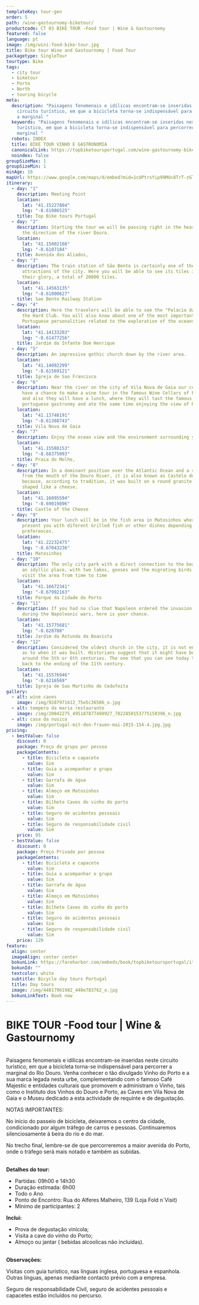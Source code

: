 ```yaml
---
templateKey: tour-gen
order: 5
path: /wine-gastournomy-biketour/
productcode: CT 03 BIKE TOUR -Food tour | Wine & Gastournomy
featured: false
language: pt
image: /img/wini-food-bike-tour.jpg
title: Bike tour Wine and Gastournomy | Food Tour
packagetype: SingleTour
tourtype: Bike
tags:
  - city tour
  - biketour
  - Porto
  - North
  - touring bicycle
meta:
  description: "Paisagens fenomenais e idílicas encontram-se inseridas neste
    circuito turístico, em que a bicicleta torna-se indispensável para percorrer
    a marginal "
  keywords: "Paisagens fenomenais e idílicas encontram-se inseridas neste circuito
    turístico, em que a bicicleta torna-se indispensável para percorrer a
    marginal "
  robots: INDEX
  title: BIKE TOUR VINHO E GASTRONOMIA
  canonicalLink: https://topbiketoursportugal.com/wine-gastournomy-biketour/
  noindex: false
groupSizeMax: 1
groupSizeMin: 1
minAge: 16
mapUrl: https://www.google.com/maps/d/embed?mid=1cUPtrsYip99MUc8TrT-zGT_TNHM
itinerary:
  - day: "1"
    description: Meeting Point
    location:
      lat: "41.15227804"
      lng: "-8.61086525"
    title: Top Bike tours Portugal
  - day: "2"
    description: Starting the tour we will be passing right in the heart of Porto in
      the direction of the river Douro.
    location:
      lat: "41.15002108"
      lng: "-8.6107184"
    title: Avenida dos Aliados,
  - day: "3"
    description: The train station of São Bento is certainly one of the main
      attractions of the city. Here you will be able to see its tiles in all
      their glory, a total of 20000 tiles.
    location:
      lat: "41.14563135"
      lng: "-8.61000627"
    title: Sao Bento Railway Station
  - day: "4"
    description: Here the travelers will be able to see the "Palacio da Bolsa" and
      the Hard Club. You will also know about one of the most important
      Portuguese personalities related to the exploration of the oceans.
    location:
      lat: "41.14133203"
      lng: "-8.61477256"
    title: Jardim do Infante Dom Henrique
  - day: "5"
    description: An impressive gothic church down by the river area.
    location:
      lat: "41.14092299"
      lng: "-8.61569121"
    title: Igreja de Sao Francisco
  - day: "6"
    description: Near the river on the city of Vila Nova de Gaia our customers will
      have a chance to make a wine tour in the famous Wine Cellars of Porto wine
      and also they will have a lunch, where they will tast the famous
      portuguese gastronmy and ate the same time enjoying the view of Ribeira.
    location:
      lat: "41.13748191"
      lng: "-8.61388743"
    title: Vila Nova de Gaia
  - day: "7"
    description: Enjoy the ocean view and the environment surrounding you
    location:
      lat: "41.15588153"
      lng: "-8.68375093"
    title: Praia do Molhe,
  - day: "8"
    description: In a dominant position over the Atlantic Ocean and a short distance
      from the mouth of the Douro River, it is also known as Castelo do Queijo
      because, according to tradition, it was built on a round granite rock and
      shaped like a cheese.
    location:
      lat: "41.16895594"
      lng: "-8.69019896"
    title: Castle of the Cheese
  - day: "9"
    description: Your lunch will be in the fish area in Matosinhos where we will
      present you with diferent Grilled fish or other dishes depending your
      preferences.
    location:
      lat: "41.22232475"
      lng: "-8.67043236"
    title: Matosinhos
  - day: "10"
    description: The only city park with a direct connection to the beach. This is
      an idyllic place, with two lakes, gooses and the migrating birds that
      visit the area from time to time
    location:
      lat: "41.16672341"
      lng: "-8.67992163"
    title: Parque da Cidade do Porto
  - day: "11"
    description: If you had no clue that Napoleon ordered the invasion of Portugal
      during the Napoleonic wars, here is your chance.
    location:
      lat: "41.15775681"
      lng: "-8.628788"
    title: Jardim da Rotunda da Boavista
  - day: "12"
    description: Considered the oldest church in the city, it is not entirely sure
      as to when it was built. Historians suggest that it might have been build
      around the 5th or 6th centuries. The one that you can see today tho, dates
      back to the ending of the 11th century.
    location:
      lat: "41.15576946"
      lng: "-8.6216569"
    title: Igreja de Sao Martinho de Cedofeita
gallery:
  - alt: wine caves
    image: /img/9287971612_75e5c36506_o.jpg
  - alt: tempero da maria restaurante
    image: /img/20842275_495187877498927_7822850153775150396_n.jpg
  - alt: casa da nusica
    image: /img/portugal-mit-den-frauen-mai-2015-154-4.jpg.jpg
pricing:
  - bestValue: false
    discount: 0
    package: Preço de grupo por pessoa
    packageContents:
      - title: Bicicleta e capacete
        value: Sim
      - title: Guia a acompanhar o grupo
        value: Sim
      - title: Garrafa de água
        value: Sim
      - title: Almoço em Matosinhos
        value: Sim
      - title: Bilhete Caves do vinho do porto
        value: Sim
      - title: Seguro de acidentes pessoais
        value: Sim
      - title: Seguro de responsabilidade civil
        value: Sim
    price: 95
  - bestValue: false
    discount: 0
    package: Preço Privado por pessoa
    packageContents:
      - title: Bicicleta e capacete
        value: Sim
      - title: Guia a acompanhar o grupo
        value: Sim
      - title: Garrafa de água
        value: Sim
      - title: Almoço em Matosinhos
        value: Sim
      - title: Bilhete Caves do vinho do porto
        value: Sim
      - title: Seguro de acidentes pessoais
        value: Sim
      - title: Seguro de responsabilidade civil
        value: Sim
    price: 129
feature:
  align: center
  imageAlign: center center
  bokunLink: https://fareharbor.com/embeds/book/topbiketoursportugal/items/268399/calendar/2020/11/?flow=479507&full-items=yes
  bokunId: ""
  textcolor: white
  subtitle: Bicycle day tours Portugal
  title: Day tours
  image: /img/44817961982_440e783762_o.jpg
  bokunLinkText: Book now
---
```

# BIKE TOUR -Food tour | Wine & Gastournomy

\
Paisagens fenomenais e idílicas encontram-se inseridas neste circuito turístico, em que a bicicleta torna-se indispensável para percorrer a marginal do Rio Douro. Venha conhecer o tão divulgado Vinho do Porto e a sua marca legada nesta urbe, complementando com o famoso Café Majestic e entidades culturais que promovem e administram o Vinho, tais como o Instituto dos Vinhos do Douro e Porto, as Caves em Vila Nova de Gaia e o Museu dedicado a esta actividade de requinte e de degustação.

NOTAS IMPORTANTES:

No início do passeio de bicicleta, deixaremos o centro da cidade, condicionado por algum tráfego de carros e pessoas. Continuaremos silenciosamente à beira do rio e do mar.

No trecho final, lembre-se de que percorreremos a maior avenida do Porto, onde o tráfego será mais notado e também as subidas.

\
**Detalhes do tour:**

* Partidas: 09h00 e 14h30
* Duração estimada: 6h00
* Todo o Ano
* Ponto de Encontro: Rua do Alferes Malheiro, 139 (Loja Fold n´Visit)
* Mínimo de participantes: 2

**Inclui:**

* Prova de degustação vinícola;
* Visita a cave do vinho do Porto;
* Almoço ou jantar ( bebidas alcoolicas não incluidas).

\
**Observações:**

Visitas com guia turístico, nas línguas inglesa, portuguesa e espanhola. Outras línguas, apenas mediante contacto prévio com a empresa.

Seguro de responsabilidade Civil, seguro de acidentes pessoais e capacetes estão incluídos no percurso.